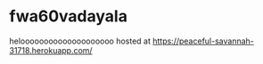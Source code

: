 # fwa60vadayala



heloooooooooooooooooooo
hosted at https://peaceful-savannah-31718.herokuapp.com/
